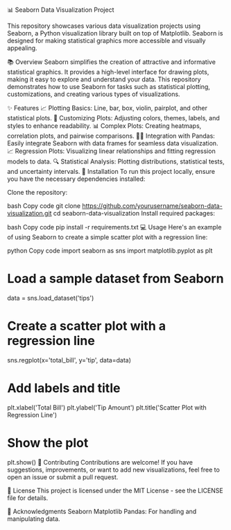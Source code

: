 
📊 Seaborn Data Visualization Project



This repository showcases various data visualization projects using Seaborn, a Python visualization library built on top of Matplotlib. Seaborn is designed for making statistical graphics more accessible and visually appealing.

📚 Overview
Seaborn simplifies the creation of attractive and informative statistical graphics. It provides a high-level interface for drawing plots, making it easy to explore and understand your data. This repository demonstrates how to use Seaborn for tasks such as statistical plotting, customizations, and creating various types of visualizations.

✨ Features
📈 Plotting Basics: Line, bar, box, violin, pairplot, and other statistical plots.
🎨 Customizing Plots: Adjusting colors, themes, labels, and styles to enhance readability.
📊 Complex Plots: Creating heatmaps, correlation plots, and pairwise comparisons.
🧑‍💻 Integration with Pandas: Easily integrate Seaborn with data frames for seamless data visualization.
📈 Regression Plots: Visualizing linear relationships and fitting regression models to data.
🔍 Statistical Analysis: Plotting distributions, statistical tests, and uncertainty intervals.
🚀 Installation
To run this project locally, ensure you have the necessary dependencies installed:

Clone the repository:

bash
Copy code
git clone https://github.com/yourusername/seaborn-data-visualization.git
cd seaborn-data-visualization
Install required packages:

bash
Copy code
pip install -r requirements.txt
💻 Usage
Here's an example of using Seaborn to create a simple scatter plot with a regression line:

python
Copy code
import seaborn as sns
import matplotlib.pyplot as plt

# Load a sample dataset from Seaborn
data = sns.load_dataset('tips')

# Create a scatter plot with a regression line
sns.regplot(x='total_bill', y='tip', data=data)

# Add labels and title
plt.xlabel('Total Bill')
plt.ylabel('Tip Amount')
plt.title('Scatter Plot with Regression Line')

# Show the plot
plt.show()
🤝 Contributing
Contributions are welcome! If you have suggestions, improvements, or want to add new visualizations, feel free to open an issue or submit a pull request.

📝 License
This project is licensed under the MIT License - see the LICENSE file for details.

🙏 Acknowledgments
Seaborn
Matplotlib
Pandas: For handling and manipulating data.
